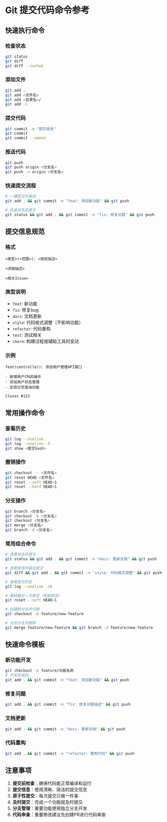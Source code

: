 # Git 提交代码命令参考

## 快速执行命令

### 检查状态
```bash
git status
git diff
git diff --cached
```

### 添加文件
```bash
git add .
git add <文件名>
git add <目录名>/
git add -i
```

### 提交代码
```bash
git commit -m "提交信息"
git commit
git commit --amend
```

### 推送代码
```bash
git push
git push origin <分支名>
git push -u origin <分支名>
```

### 快速提交流程
```bash
# 一键提交并推送
git add . && git commit -m "feat: 添加新功能" && git push

# 检查状态后提交
git status && git add . && git commit -m "fix: 修复问题" && git push
```

## 提交信息规范

### 格式
```
<类型>(<范围>): <简短描述>

<详细描述>

<相关Issue>
```

### 类型说明
- `feat`: 新功能
- `fix`: 修复bug
- `docs`: 文档更新
- `style`: 代码格式调整（不影响功能）
- `refactor`: 代码重构
- `test`: 测试相关
- `chore`: 构建过程或辅助工具的变动

### 示例
```
feat(controller): 添加用户管理API接口

- 新增用户CRUD操作
- 添加用户状态管理
- 实现分页查询功能

Closes #123
```

## 常用操作命令

### 查看历史
```bash
git log --oneline
git log --oneline -5
git show <提交hash>
```

### 撤销操作
```bash
git checkout -- <文件名>
git reset HEAD <文件名>
git reset --soft HEAD~1
git reset --hard HEAD~1
```

### 分支操作
```bash
git branch <分支名>
git checkout -b <分支名>
git checkout <分支名>
git merge <分支名>
git branch -d <分支名>
```

### 常用组合命令
```bash
# 查看状态并提交
git status && git add . && git commit -m "docs: 更新文档" && git push

# 查看修改内容后提交
git diff && git add . && git commit -m "style: 代码格式调整" && git push

# 查看提交历史
git log --oneline -10

# 撤销最后一次提交（保留修改）
git reset --soft HEAD~1

# 创建新分支并切换
git checkout -b feature/new-feature

# 合并分支并删除
git merge feature/new-feature && git branch -d feature/new-feature
```

## 快速命令模板

### 新功能开发
```bash
git checkout -b feature/功能名称
# 开发完成后
git add . && git commit -m "feat: 添加新功能" && git push
```

### 修复问题
```bash
git add . && git commit -m "fix: 修复问题描述" && git push
```

### 文档更新
```bash
git add . && git commit -m "docs: 更新文档" && git push
```

### 代码重构
```bash
git add . && git commit -m "refactor: 重构代码" && git push
```

## 注意事项

1. **提交前检查**：确保代码能正常编译和运行
2. **提交信息**：使用清晰、简洁的提交信息
3. **原子性提交**：每次提交只做一件事
4. **及时提交**：完成一个功能就及时提交
5. **分支管理**：重要功能使用独立分支开发
6. **代码审查**：重要修改建议先创建PR进行代码审查

